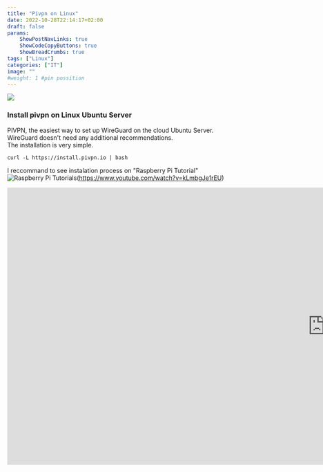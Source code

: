 ```yaml
---
title: "Pivpn on Linux"
date: 2022-10-28T22:14:17+02:00
draft: false
params:
    ShowPostNavLinks: true
    ShowCodeCopyButtons: true
    ShowBreadCrumbs: true
tags: ["Linux"]
categories: ["IT"]
image: ""
#weight: 1 #pin possition
---
```

![](/img/zwsem.jpg?classes=float-left,shadow)
### Install pivpn on Linux Ubuntu Server
PIVPN, the easiest way to set up WireGuard on the cloud Ubuntu Server.  
WireGuard doesn't need any additional recommendations.   
The installation is very simple.  
```cli 
curl -L https://install.pivpn.io | bash
```
I reccommand to see instalation process on "Raspberry Pi Tutorial"
![Raspberry Pi Tutorials](https://img.youtube.com/vi/YOUTUBE-ID/0.jpg)(https://www.youtube.com/watch?v=kLmbgJe1rEU)

<iframe width="1473" height="641" src="https://www.youtube.com/embed/kLmbgJe1rEU" title="OpenVPN Raspberry Pi Setup using PiVPN! (Easy Tutorial)" frameborder="0" allow="accelerometer; autoplay; clipboard-write; encrypted-media; gyroscope; picture-in-picture" allowfullscreen></iframe>


